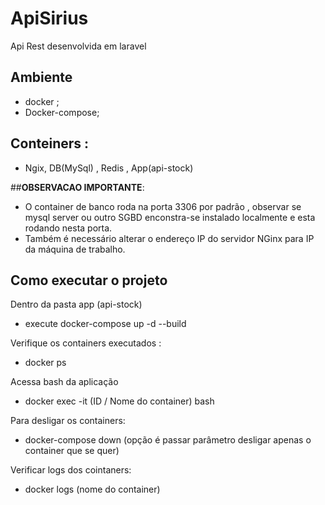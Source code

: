 # ApiSirius

Api Rest desenvolvida em laravel

## Ambiente

- docker ;
- Docker-compose;


## Conteiners :

- Ngix, DB(MySql) , Redis , App(api-stock)

##**OBSERVACAO IMPORTANTE**:

- O container de banco roda na porta 3306 por padrão , observar se mysql server ou outro SGBD enconstra-se instalado localmente e esta rodando nesta porta.
- Também é necessário alterar o endereço IP do servidor NGinx para IP da máquina de trabalho.


## Como executar o projeto 

Dentro da pasta app (api-stock) 

- execute docker-compose up -d --build 

Verifique os containers executados :

- docker ps

Acessa bash da aplicação

- docker exec -it (ID / Nome do container) bash

Para desligar os containers:

- docker-compose down (opção é passar parâmetro desligar apenas o container que se quer)

Verificar logs dos cointaners:

- docker logs (nome do container)
